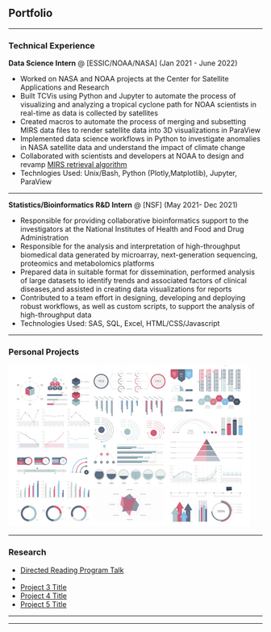 ## Portfolio

---

### Technical Experience

**Data Science Intern** @ [ESSIC/NOAA/NASA] (Jan 2021 - June 2022)
- Worked on NASA and NOAA projects at the Center for Satellite Applications and Research
- Built TCVis using Python and Jupyter to automate the process of visualizing and analyzing a tropical cyclone path for NOAA scientists in
 real-time as data is collected by satellites 
- Created macros to automate the process of merging and subsetting MIRS data files to render satellite data into 3D visualizations in ParaView 
- Implemented data science workflows in Python to investigate anomalies in NASA satellite data and understand the impact of climate change
- Collaborated with scientists and developers at NOAA to design and revamp [MIRS retrieval algorithm](https://www.star.nesdis.noaa.gov/mirs/algorithm.php)
- Technlogies Used: Unix/Bash, Python (Plotly,Matplotlib), Jupyter, ParaView

---
**Statistics/Bioinformatics R&D Intern** @ [NSF] (May 2021- Dec 2021)
- Responsible for providing collaborative bioinformatics support to the investigators at the National Institutes of Health and Food and Drug Administration
- Responsible for the analysis and interpretation of high-throughput biomedical data generated by microarray, next-generation sequencing, proteomics and metabolomics platforms
- Prepared data in suitable format for dissemination, performed analysis of large datasets to identify trends and associated factors of clinical diseases,and assisted in creating data visualizations for reports
- Contributed to a team effort in designing, developing and deploying robust workflows, as well as custom scripts, to support the analysis of high-throughput data
- Technologies Used: SAS, SQL, Excel, HTML/CSS/Javascript 


---
### Personal Projects 
[](http://example.com/)
<img src="images/dummy_thumbnail.jpg?raw=true"/>

---

### Research

- [Directed Reading Program Talk](http://example.com/)
- [](http://example.com/)
- [Project 3 Title](http://example.com/)
- [Project 4 Title](http://example.com/)
- [Project 5 Title](http://example.com/)

---




---
<!-- Remove above link if you don't want to attibute -->
